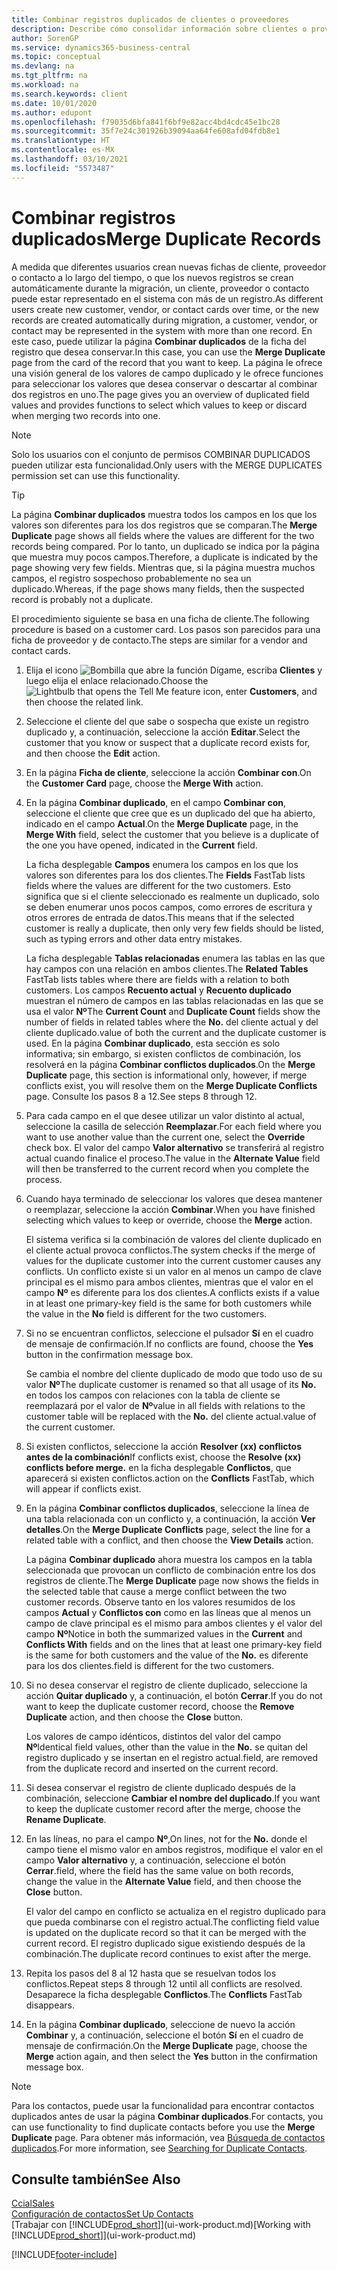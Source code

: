 ```yaml
---
title: Combinar registros duplicados de clientes o proveedores
description: Describe cómo consolidar información sobre clientes o proveedores cuando tiene entradas duplicadas sobre algunos de ellos.
author: SorenGP
ms.service: dynamics365-business-central
ms.topic: conceptual
ms.devlang: na
ms.tgt_pltfrm: na
ms.workload: na
ms.search.keywords: client
ms.date: 10/01/2020
ms.author: edupont
ms.openlocfilehash: f79035d6bfa841f6bf9e82acc4bd4cdc45e1bc28
ms.sourcegitcommit: 35f7e24c301926b39094aa64fe608afd04fdb8e1
ms.translationtype: HT
ms.contentlocale: es-MX
ms.lasthandoff: 03/10/2021
ms.locfileid: "5573487"
---
```

# <a name="merge-duplicate-records"></a><span data-ttu-id="6e6f2-103">Combinar registros duplicados</span><span class="sxs-lookup"><span data-stu-id="6e6f2-103">Merge Duplicate Records</span></span>
<span data-ttu-id="6e6f2-104">A medida que diferentes usuarios crean nuevas fichas de cliente, proveedor o contacto a lo largo del tiempo, o que los nuevos registros se crean automáticamente durante la migración, un cliente, proveedor o contacto puede estar representado en el sistema con más de un registro.</span><span class="sxs-lookup"><span data-stu-id="6e6f2-104">As different users create new customer, vendor, or contact cards over time, or the new records are created automatically during migration, a customer, vendor, or contact may be represented in the system with more than one record.</span></span> <span data-ttu-id="6e6f2-105">En este caso, puede utilizar la página **Combinar duplicados** de la ficha del registro que desea conservar.</span><span class="sxs-lookup"><span data-stu-id="6e6f2-105">In this case, you can use the **Merge Duplicate** page from the card of the record that you want to keep.</span></span> <span data-ttu-id="6e6f2-106">La página le ofrece una visión general de los valores de campo duplicado y le ofrece funciones para seleccionar los valores que desea conservar o descartar al combinar dos registros en uno.</span><span class="sxs-lookup"><span data-stu-id="6e6f2-106">The page gives you an overview of duplicated field values and provides functions to select which values to keep or discard when merging two records into one.</span></span>

> [!NOTE]
> <span data-ttu-id="6e6f2-107">Solo los usuarios con el conjunto de permisos COMBINAR DUPLICADOS pueden utilizar esta funcionalidad.</span><span class="sxs-lookup"><span data-stu-id="6e6f2-107">Only users with the MERGE DUPLICATES permission set can use this functionality.</span></span>

> [!TIP]
> <span data-ttu-id="6e6f2-108">La página **Combinar duplicados** muestra todos los campos en los que los valores son diferentes para los dos registros que se comparan.</span><span class="sxs-lookup"><span data-stu-id="6e6f2-108">The **Merge Duplicate** page shows all fields where the values are different for the two records being compared.</span></span> <span data-ttu-id="6e6f2-109">Por lo tanto, un duplicado se indica por la página que muestra muy pocos campos.</span><span class="sxs-lookup"><span data-stu-id="6e6f2-109">Therefore, a duplicate is indicated by the page showing very few fields.</span></span> <span data-ttu-id="6e6f2-110">Mientras que, si la página muestra muchos campos, el registro sospechoso probablemente no sea un duplicado.</span><span class="sxs-lookup"><span data-stu-id="6e6f2-110">Whereas, if the page shows many fields, then the suspected record is probably not a duplicate.</span></span>

<span data-ttu-id="6e6f2-111">El procedimiento siguiente se basa en una ficha de cliente.</span><span class="sxs-lookup"><span data-stu-id="6e6f2-111">The following procedure is based on a customer card.</span></span> <span data-ttu-id="6e6f2-112">Los pasos son parecidos para una ficha de proveedor y de contacto.</span><span class="sxs-lookup"><span data-stu-id="6e6f2-112">The steps are similar for a vendor  and contact cards.</span></span>

1. <span data-ttu-id="6e6f2-113">Elija el icono ![Bombilla que abre la función Dígame](media/ui-search/search_small.png "Dígame qué desea hacer"), escriba **Clientes** y luego elija el enlace relacionado.</span><span class="sxs-lookup"><span data-stu-id="6e6f2-113">Choose the ![Lightbulb that opens the Tell Me feature](media/ui-search/search_small.png "Tell me what you want to do") icon, enter **Customers**, and then choose the related link.</span></span>
2. <span data-ttu-id="6e6f2-114">Seleccione el cliente del que sabe o sospecha que existe un registro duplicado y, a continuación, seleccione la acción **Editar**.</span><span class="sxs-lookup"><span data-stu-id="6e6f2-114">Select the customer that you know or suspect that a duplicate record exists for, and then choose the **Edit** action.</span></span>
3. <span data-ttu-id="6e6f2-115">En la página **Ficha de cliente**, seleccione la acción **Combinar con**.</span><span class="sxs-lookup"><span data-stu-id="6e6f2-115">On the **Customer Card** page, choose the **Merge With** action.</span></span>
4. <span data-ttu-id="6e6f2-116">En la página **Combinar duplicado**, en el campo **Combinar con**, seleccione el cliente que cree que es un duplicado del que ha abierto, indicado en el campo **Actual**.</span><span class="sxs-lookup"><span data-stu-id="6e6f2-116">On the **Merge Duplicate** page, in the **Merge With** field, select the customer that you believe is a duplicate of the one you have opened, indicated in the **Current** field.</span></span>

    <span data-ttu-id="6e6f2-117">La ficha desplegable **Campos** enumera los campos en los que los valores son diferentes para los dos clientes.</span><span class="sxs-lookup"><span data-stu-id="6e6f2-117">The **Fields** FastTab lists fields where the values are different for the two customers.</span></span> <span data-ttu-id="6e6f2-118">Esto significa que si el cliente seleccionado es realmente un duplicado, solo se deben enumerar unos pocos campos, como errores de escritura y otros errores de entrada de datos.</span><span class="sxs-lookup"><span data-stu-id="6e6f2-118">This means that if the selected customer is really a duplicate, then only very few fields should be listed, such as typing errors and other data entry mistakes.</span></span>

    <span data-ttu-id="6e6f2-119">La ficha desplegable **Tablas relacionadas** enumera las tablas en las que hay campos con una relación en ambos clientes.</span><span class="sxs-lookup"><span data-stu-id="6e6f2-119">The **Related Tables** FastTab lists tables where there are fields with a relation to both customers.</span></span> <span data-ttu-id="6e6f2-120">Los campos **Recuento actual** y **Recuento duplicado** muestran el número de campos en las tablas relacionadas en las que se usa el valor **Nº**</span><span class="sxs-lookup"><span data-stu-id="6e6f2-120">The **Current Count** and **Duplicate Count** fields show the number of fields in related tables where the **No.**</span></span> <span data-ttu-id="6e6f2-121">del cliente actual y del cliente duplicado.</span><span class="sxs-lookup"><span data-stu-id="6e6f2-121">value of both the current and the duplicate customer is used.</span></span> <span data-ttu-id="6e6f2-122">En la página **Combinar duplicado**, esta sección es solo informativa; sin embargo, si existen conflictos de combinación, los resolverá en la página **Combinar conflictos duplicados**.</span><span class="sxs-lookup"><span data-stu-id="6e6f2-122">On the **Merge Duplicate** page, this section is informational only, however, if merge conflicts exist, you will resolve them on the **Merge Duplicate Conflicts** page.</span></span> <span data-ttu-id="6e6f2-123">Consulte los pasos 8 a 12.</span><span class="sxs-lookup"><span data-stu-id="6e6f2-123">See steps 8 through 12.</span></span>   

5. <span data-ttu-id="6e6f2-124">Para cada campo en el que desee utilizar un valor distinto al actual, seleccione la casilla de selección **Reemplazar**.</span><span class="sxs-lookup"><span data-stu-id="6e6f2-124">For each field where you want to use another value than the current one, select the **Override** check box.</span></span> <span data-ttu-id="6e6f2-125">El valor del campo **Valor alternativo** se transferirá al registro actual cuando finalice el proceso.</span><span class="sxs-lookup"><span data-stu-id="6e6f2-125">The value in the **Alternate Value** field will then be transferred to the current record when you complete the process.</span></span>
6. <span data-ttu-id="6e6f2-126">Cuando haya terminado de seleccionar los valores que desea mantener o reemplazar, seleccione la acción **Combinar**.</span><span class="sxs-lookup"><span data-stu-id="6e6f2-126">When you have finished selecting which values to keep or override, choose the **Merge** action.</span></span>

    <span data-ttu-id="6e6f2-127">El sistema verifica si la combinación de valores del cliente duplicado en el cliente actual provoca conflictos.</span><span class="sxs-lookup"><span data-stu-id="6e6f2-127">The system checks if the merge of values for the duplicate customer into the current customer causes any conflicts.</span></span> <span data-ttu-id="6e6f2-128">Un conflicto existe si un valor en al menos un campo de clave principal es el mismo para ambos clientes, mientras que el valor en el campo **Nº** es diferente para los dos clientes.</span><span class="sxs-lookup"><span data-stu-id="6e6f2-128">A conflicts exists if a value in at least one primary-key field is the same for both customers while the value in the **No** field is different for the two customers.</span></span>

7. <span data-ttu-id="6e6f2-129">Si no se encuentran conflictos, seleccione el pulsador **Sí** en el cuadro de mensaje de confirmación.</span><span class="sxs-lookup"><span data-stu-id="6e6f2-129">If no conflicts are found, choose the **Yes** button in the confirmation message box.</span></span>

    <span data-ttu-id="6e6f2-130">Se cambia el nombre del cliente duplicado de modo que todo uso de su valor **Nº**</span><span class="sxs-lookup"><span data-stu-id="6e6f2-130">The duplicate customer is renamed so that all usage of its **No.**</span></span> <span data-ttu-id="6e6f2-131">en todos los campos con relaciones con la tabla de cliente se reemplazará por el valor de **Nº**</span><span class="sxs-lookup"><span data-stu-id="6e6f2-131">value in all fields with relations to the customer table will be replaced with the **No.**</span></span> <span data-ttu-id="6e6f2-132">del cliente actual.</span><span class="sxs-lookup"><span data-stu-id="6e6f2-132">value of the current customer.</span></span>
8. <span data-ttu-id="6e6f2-133">Si existen conflictos, seleccione la acción **Resolver (xx) conflictos antes de la combinación**</span><span class="sxs-lookup"><span data-stu-id="6e6f2-133">If conflicts exist, choose the **Resolve (xx) conflicts before merge.**</span></span> <span data-ttu-id="6e6f2-134">en la ficha desplegable **Conflictos**, que aparecerá si existen conflictos.</span><span class="sxs-lookup"><span data-stu-id="6e6f2-134">action on the **Conflicts** FastTab, which will appear if conflicts exist.</span></span>
9. <span data-ttu-id="6e6f2-135">En la página **Combinar conflictos duplicados**, seleccione la línea de una tabla relacionada con un conflicto y, a continuación, la acción **Ver detalles**.</span><span class="sxs-lookup"><span data-stu-id="6e6f2-135">On the **Merge Duplicate Conflicts** page, select the line for a related table with a conflict, and then choose the **View Details** action.</span></span>

    <span data-ttu-id="6e6f2-136">La página **Combinar duplicado** ahora muestra los campos en la tabla seleccionada que provocan un conflicto de combinación entre los dos registros de cliente.</span><span class="sxs-lookup"><span data-stu-id="6e6f2-136">The **Merge Duplicate** page now shows the fields in the selected table that cause a merge conflict between the two customer records.</span></span> <span data-ttu-id="6e6f2-137">Observe tanto en los valores resumidos de los campos **Actual** y **Conflictos con** como en las líneas que al menos un campo de clave principal es el mismo para ambos clientes y el valor del campo **Nº**</span><span class="sxs-lookup"><span data-stu-id="6e6f2-137">Notice in both the summarized values in the **Current** and **Conflicts With** fields and on the lines that at least one primary-key field is the same for both customers and the value of the **No.**</span></span> <span data-ttu-id="6e6f2-138">es diferente para los dos clientes.</span><span class="sxs-lookup"><span data-stu-id="6e6f2-138">field is different for the two customers.</span></span>   
10. <span data-ttu-id="6e6f2-139">Si no desea conservar el registro de cliente duplicado, seleccione la acción **Quitar duplicado** y, a continuación, el botón **Cerrar**.</span><span class="sxs-lookup"><span data-stu-id="6e6f2-139">If you do not want to keep the duplicate customer record, choose the **Remove Duplicate** action, and then choose the **Close** button.</span></span>

    <span data-ttu-id="6e6f2-140">Los valores de campo idénticos, distintos del valor del campo **Nº**</span><span class="sxs-lookup"><span data-stu-id="6e6f2-140">Identical field values, other than the value in the **No.**</span></span> <span data-ttu-id="6e6f2-141">se quitan del registro duplicado y se insertan en el registro actual.</span><span class="sxs-lookup"><span data-stu-id="6e6f2-141">field, are removed from the duplicate record and inserted on the current record.</span></span>
11. <span data-ttu-id="6e6f2-142">Si desea conservar el registro de cliente duplicado después de la combinación, seleccione **Cambiar el nombre del duplicado**.</span><span class="sxs-lookup"><span data-stu-id="6e6f2-142">If you want to keep the duplicate customer record after the merge,  choose the **Rename Duplicate**.</span></span>
12. <span data-ttu-id="6e6f2-143">En las líneas, no para el campo **Nº**,</span><span class="sxs-lookup"><span data-stu-id="6e6f2-143">On lines, not for the **No.**</span></span> <span data-ttu-id="6e6f2-144">donde el campo tiene el mismo valor en ambos registros, modifique el valor en el campo **Valor alternativo** y, a continuación, seleccione el botón **Cerrar**.</span><span class="sxs-lookup"><span data-stu-id="6e6f2-144">field, where the field has the same value on both records, change the value in the **Alternate Value** field, and then choose the **Close** button.</span></span>

    <span data-ttu-id="6e6f2-145">El valor del campo en conflicto se actualiza en el registro duplicado para que pueda combinarse con el registro actual.</span><span class="sxs-lookup"><span data-stu-id="6e6f2-145">The conflicting field value is updated on the duplicate record so that it can be merged with the current record.</span></span> <span data-ttu-id="6e6f2-146">El registro duplicado sigue existiendo después de la combinación.</span><span class="sxs-lookup"><span data-stu-id="6e6f2-146">The duplicate record continues to exist after the merge.</span></span>
13. <span data-ttu-id="6e6f2-147">Repita los pasos del 8 al 12 hasta que se resuelvan todos los conflictos.</span><span class="sxs-lookup"><span data-stu-id="6e6f2-147">Repeat steps 8 through 12 until all conflicts are resolved.</span></span> <span data-ttu-id="6e6f2-148">Desaparece la ficha desplegable **Conflictos**.</span><span class="sxs-lookup"><span data-stu-id="6e6f2-148">The **Conflicts** FastTab disappears.</span></span>
14. <span data-ttu-id="6e6f2-149">En la página **Combinar duplicado**, seleccione de nuevo la acción **Combinar** y, a continuación, seleccione el botón **Sí** en el cuadro de mensaje de confirmación.</span><span class="sxs-lookup"><span data-stu-id="6e6f2-149">On the **Merge Duplicate** page, choose the **Merge** action again, and then select the **Yes** button in the confirmation message box.</span></span>

> [!NOTE]
> <span data-ttu-id="6e6f2-150">Para los contactos, puede usar la funcionalidad para encontrar contactos duplicados antes de usar la página **Combinar duplicados**.</span><span class="sxs-lookup"><span data-stu-id="6e6f2-150">For contacts, you can use functionality to find duplicate contacts before you use the **Merge Duplicate** page.</span></span> <span data-ttu-id="6e6f2-151">Para obtener más información, vea [Búsqueda de contactos duplicados](marketing-setup-contacts.md#searching-for-duplicate-contacts).</span><span class="sxs-lookup"><span data-stu-id="6e6f2-151">For more information, see [Searching for Duplicate Contacts](marketing-setup-contacts.md#searching-for-duplicate-contacts).</span></span>

## <a name="see-also"></a><span data-ttu-id="6e6f2-152">Consulte también</span><span class="sxs-lookup"><span data-stu-id="6e6f2-152">See Also</span></span>
[<span data-ttu-id="6e6f2-153">Ccial</span><span class="sxs-lookup"><span data-stu-id="6e6f2-153">Sales</span></span>](sales-manage-sales.md)  
[<span data-ttu-id="6e6f2-154">Configuración de contactos</span><span class="sxs-lookup"><span data-stu-id="6e6f2-154">Set Up Contacts</span></span>](marketing-setup-contacts.md)  
<span data-ttu-id="6e6f2-155">[Trabajar con [!INCLUDE[prod_short](includes/prod_short.md)]](ui-work-product.md)</span><span class="sxs-lookup"><span data-stu-id="6e6f2-155">[Working with [!INCLUDE[prod_short](includes/prod_short.md)]](ui-work-product.md)</span></span>


[!INCLUDE[footer-include](includes/footer-banner.md)]